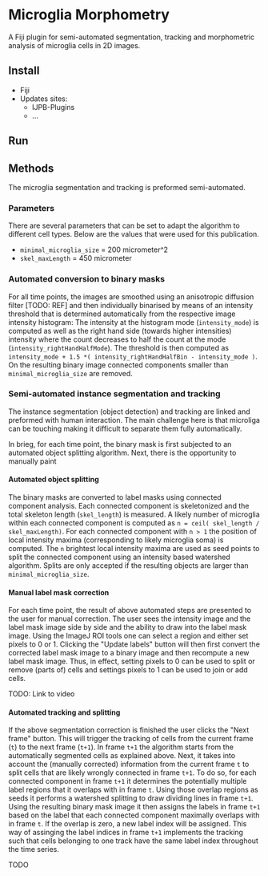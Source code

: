 # Microglia Morphometry

A Fiji plugin for semi-automated segmentation, tracking and morphometric analysis of microglia cells in 2D images.

## Install

- Fiji
- Updates sites:
    - IJPB-Plugins 
    - ...

## Run

## Methods

The microglia segmentation and tracking is preformed semi-automated.

### Parameters

There are several parameters that can be set to adapt the algorithm to different cell types. Below are the values that were used for this publication. 

- `minimal_microglia_size` = 200 micrometer^2
- `skel_maxLength` = 450 micrometer

### Automated conversion to binary masks

For all time points, the images are smoothed using an anisotropic diffusion filter [TODO: REF] and then individually binarised by means of an intensity threshold that is determined automatically from the respective image intensity histogram: The intensity at the histogram mode (`intensity_mode`) is computed as well as the right hand side (towards higher intensities) intensity where the count decreases to half the count at the mode (`intensity_rightHandHalfMode`). The threshold is then computed as `intensity_mode + 1.5 *( intensity_rightHandHalfBin - intensity_mode )`. On the resulting binary image connected components smaller than `minimal_microglia_size` are removed.

### Semi-automated instance segmentation and tracking

The instance segmentation (object detection) and tracking are linked and preformed with human interaction. The main challenge here is that microliga can be touching making it difficult to separate them fully automatically. 

In brieg, for each time point, the binary mask is first subjected to an automated object splitting algorithm. Next, there is the opportunity to manually paint 

#### Automated object splitting

The binary masks are converted to label masks using connected component analysis. Each connected component is skeletonized and the total skeleton length (`skel_length`) is measured. A likely number of microglia within each connected component is computed as `n = ceil( skel_length / skel_maxLength)`. For each connected component with `n > 1` the position of local intensity maxima (corresponding to likely microglia soma) is computed. The `n` brightest local intensity maxima are used as seed points to split the connected component using an intensity based watershed algorithm. Splits are only accepted if the resulting objects are larger than `minimal_microglia_size`.

#### Manual label mask correction 

For each time point, the result of above automated steps are presented to the user for manual correction. The user sees the intensity image and the label mask image side by side and the ability to draw into the label mask image. Using the ImageJ ROI tools one can select a region and either set pixels to 0 or 1. Clicking the "Update labels" button will then first convert the corrected label mask image to a binary image and then recompute a new label mask image. Thus, in effect, setting pixels to 0 can be used to split or remove (parts of) cells and settings pixels to 1 can be used to join or add cells.

TODO: Link to video

#### Automated tracking and splitting

If the above segmentation correction is finished the user clicks the "Next frame" button. This will trigger the tracking of cells from the current frame (`t`) to the next frame (`t+1`). In frame `t+1` the algorithm starts from the automatically segmented cells as explained above. Next, it takes into account the (manually corrected) information from the current frame `t` to split cells that are likely wrongly connected in frame `t+1`. To do so, for each connected component in frame `t+1` it determines the potentially multiple label regions that it overlaps with in frame `t`. Using those overlap regions as seeds it performs a watershed splitting to draw dividing lines in frame `t+1`. Using the resulting binary mask image it then assigns the labels in frame `t+1` based on the label that each connected component maximally overlaps with in frame `t`. If the overlap is zero, a new label index will be assigned. This way of assinging the label indices in frame `t+1` implements the tracking such that cells belonging to one track have the same label index throughout the time series. 

TODO 





